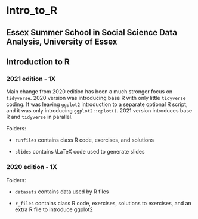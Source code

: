 # Intro_to_R
## Essex Summer School in Social Science Data Analysis, University of Essex
## Introduction to R

### 2021 edition - 1X

Main change from 2020 edition has been a much stronger focus on `tidyverse`. 2020 version was introducing base R with only little `tidyverse` coding. It was leaving `ggplot2` introduction to a separate optional R script, and it was only introducing `ggplot2::qplot()`. 2021 version introduces base R and `tidyverse` in parallel.

Folders:

- `runfiles` contains class R code, exercises, and solutions

- `slides` contains \LaTeX code used to generate slides

### 2020 edition - 1X

Folders:

- `datasets` contains data used by R files

- `r_files` contains class R code, exercises, solutions to exercises, and an extra R file to introduce ggplot2
